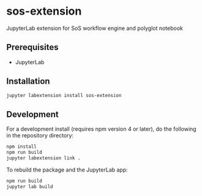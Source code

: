 # sos-extension

JupyterLab extension for SoS workflow engine and polyglot notebook


## Prerequisites

* JupyterLab

## Installation

```bash
jupyter labextension install sos-extension
```

## Development

For a development install (requires npm version 4 or later), do the following in the repository directory:

```bash
npm install
npm run build
jupyter labextension link .
```

To rebuild the package and the JupyterLab app:

```bash
npm run build
jupyter lab build
```

